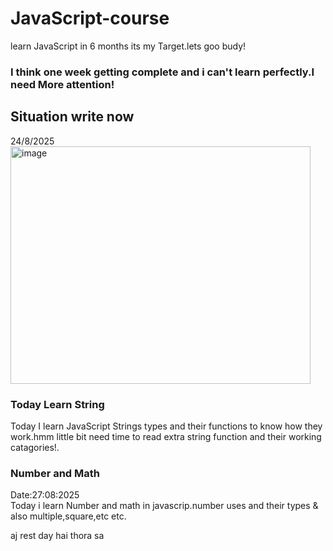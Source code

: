 # JavaScript-course
learn JavaScript in 6 months its my Target.lets goo budy!

 <h3>I think one week getting complete and i can't learn perfectly.I need More attention!</h3>

<h2>Situation write now</h2> 
24/8/2025
<img width="480" height="380" alt="image" src="https://github.com/user-attachments/assets/8a011652-514d-4c8a-b04a-1f69853d9d9a" />

<h3>Today Learn String</h3>
<p>Today I learn JavaScript Strings types and their functions to know how they work.hmm little bit need time to read extra string function and their working catagories!.</p>


<H3>Number and Math</H3>
<P>
 <h7>Date:27:08:2025</h7><br>
 Today i learn Number and math in javascrip.number uses and their types & also multiple,square,etc etc.
</P>
<p>aj rest day hai thora sa</p>
